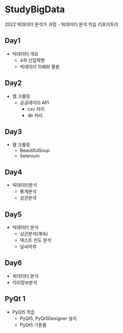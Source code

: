 # StudyBigData
2022 빅데이터 분석가 과정 - 빅데이터 분석 학습 리포지토리

## Day1
- 빅데이터 개요
  - 4차 산업혁명
  - 빅데이터 이해와 활용

## Day2
- 웹 크롤링
  - 공공데이터 API
    - csv 처리
    - db 처리
  
## Day3
- 웹 크롤링
  - BeautifulSoup
  - Selenium

## Day4
- 빅데이터분석
  - 통계분석
  - 상관분석

## Day5
  - 빅데이터 분석
    - 상관분석(계속)
    - 텍스트 빈도 분석
    - 날씨마루

## Day6
 - 빅데이터 분석
  - 지리정보분석

## PyQt 1
  - PyQt5 학습
    - PyQt5, PyQt5Designer 설치
    - PyQt5 기본폼
